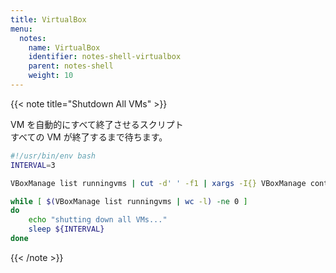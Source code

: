 ```yaml
---
title: VirtualBox
menu:
  notes:
    name: VirtualBox
    identifier: notes-shell-virtualbox
    parent: notes-shell
    weight: 10
---
```


{{< note title="Shutdown All VMs" >}}

VM を自動的にすべて終了させるスクリプト  
すべての VM が終了するまで待ちます。

```bash
#!/usr/bin/env bash
INTERVAL=3

VBoxManage list runningvms | cut -d' ' -f1 | xargs -I{} VBoxManage controlvm {} acpipowerbutton

while [ $(VBoxManage list runningvms | wc -l) -ne 0 ]
do
    echo "shutting down all VMs..."
    sleep ${INTERVAL}
done
```

{{< /note >}}

